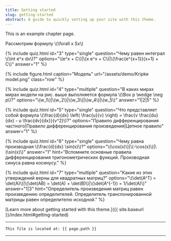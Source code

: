```yaml
---
title: Getting started
slug: getting-started
abstract: A guide to quickly setting up your site with this theme.
---
```


This is an example chapter page.

Рассмотрим формулу \\(\\forall x Sx\\)

{% include quiz.html 
  id="3" 
  type="single" 
  question="Чему равен интеграл \\(\\int e^x dx\\)?" 
  options="\\(e^x + C\\)|\\(x e^x + C\\)|\\(\\frac{e^{x+1}}{x+1} + C\\)" 
  answer="1" 
%}

{% include figure.html
    caption="Модель"
    url="/assets/demo/Kripke model.png"
    class="row"
%}

{% include quiz.html 
  id="4" 
  type="multiple" 
  question="В каких мирах мирах модели на рис. выше выполняется формула \\(\\Box p \wedge \neg p\\)?" 
  options="\\(w_1\\)|\\(w_2\\)|\\(w_3\\)|\\(w_4\\)|\\(w_5\\)" 
  answer="1|2|5" 
%}

{% include quiz.html 
  id="5" 
  type="single" 
  question="Что представляет собой формула \\(\\frac{d}{dx} \\left( \\frac{u}{v} \\right) = \\frac{v \\frac{du}{dx} - u \\frac{dv}{dx}}{v^2}\\)?" 
  options="Правило дифференцирования частного|Правило дифференцирования произведения|Цепное правило" 
  answer="1" 
%}

{% include quiz.html 
  id="6" 
  type="single" 
  question="Чему равна производная \\(\\frac{d}{dx} \\sin(x)\\)?" 
  options="\\(\\cos(x)\\)|\\(-\\cos(x)\\)|\\(\\sin(x)\\)" 
  answer="1" 
  hint="Вспомните основные правила дифференцирования тригонометрических функций. Производная синуса равна косинусу." 
%}

{% include quiz.html 
  id="7" 
  type="multiple" 
  question="Какие из этих утверждений верны для квадратных матриц?" 
  options="\\(\\det(A^T) = \\det(A)\\)|\\(\\det(AB) = \\det(A) + \\det(B)\\)|\\(\\det(A^{-1}) = 1/\\det(A)\\)" 
  answer="1|3" 
  hint="Определитель произведения матриц равен произведению определителей. Определитель транспонированной матрицы равен определителю исходной." 
%}

[Learn more about getting started with this theme.]({{ site.baseurl }}/index.html#getting-started)

---
```
This file is located at: {{ page.path }}
```
---
    
